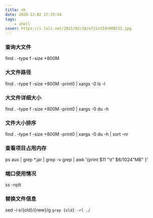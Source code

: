 ```yaml
---
title: sh
date: 2020-12-02 17:15:54
tags:
    - shell
cover: https://i.loli.net/2021/02/18/o7jSzVZ4n9RBl5I.jpg
---
```



### 查询大文件
find . -type f -size +800M

### 大文件路径
find . -type f -size +800M  -print0 | xargs -0 ls -l 

### 大文件详细大小
find . -type f -size +800M  -print0 | xargs -0 du -h 

### 文件大小排序
find . -type f -size +800M  -print0 | xargs -0 du -h | sort -nr

### 查看项目占用内存
ps aux | grep *.jar | grep -v grep | awk '{print $11 "\t" $6/1024"MB" }'

### 端口使用情况
ss -nplt

### 替换文件信息
sed -i s/{old}/{new}/g `grep {old} -rl ./`

